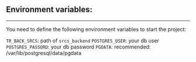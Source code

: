 ## Environment variables:
-----------------------------------------------
You need to define the following environment variables to start the project:

`TR_BACK_SRCS`: path of `srcs_backend`
`POSTGRES_USER`: your db user
`POSTGRES_PASSORD`: your db password
`PGDATA`: recommended: /var/lib/postgresql/data/pgdata
